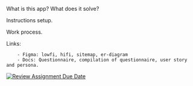 What is this app? What does it solve?

Instructions setup.

Work process.

Links:

        - Figma: lowfi, hifi, sitemap, er-diagram
        - Docs: Questionnaire, compilation of questionnaire, user story and persona.



[![Review Assignment Due Date](https://classroom.github.com/assets/deadline-readme-button-22041afd0340ce965d47ae6ef1cefeee28c7c493a6346c4f15d667ab976d596c.svg)](https://classroom.github.com/a/k7YdU7jd)
